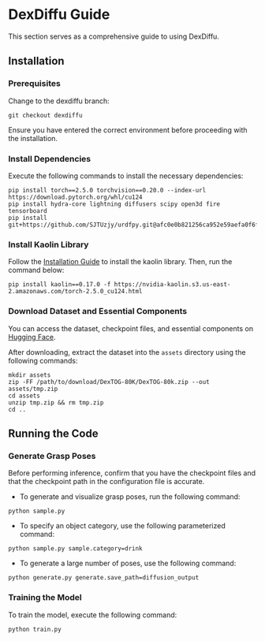 # DexDiffu Guide

This section serves as a comprehensive guide to using DexDiffu.

## Installation

### Prerequisites
Change to the dexdiffu branch:
```shell
git checkout dexdiffu
```
Ensure you have entered the correct environment before proceeding with the installation.

### Install Dependencies
Execute the following commands to install the necessary dependencies:
```shell
pip install torch==2.5.0 torchvision==0.20.0 --index-url https://download.pytorch.org/whl/cu124
pip install hydra-core lightning diffusers scipy open3d fire tensorboard
pip install git+https://github.com/SJTUzjy/urdfpy.git@afc0e0b821256ca952e59aefa0f6fe35a2caffcf
```

### Install Kaolin Library
Follow the [Installation Guide](https://kaolin.readthedocs.io/en/latest/notes/installation.html) to install the kaolin library. Then, run the command below:
```shell
pip install kaolin==0.17.0 -f https://nvidia-kaolin.s3.us-east-2.amazonaws.com/torch-2.5.0_cu124.html
```

### Download Dataset and Essential Components
You can access the dataset, checkpoint files, and essential components on [Hugging Face](https://huggingface.co/datasets/robotflow/DexTOG).

After downloading, extract the dataset into the `assets` directory using the following commands:
```shell
mkdir assets
zip -FF /path/to/download/DexTOG-80K/DexTOG-80k.zip --out assets/tmp.zip
cd assets
unzip tmp.zip && rm tmp.zip
cd ..
```

## Running the Code

### Generate Grasp Poses
Before performing inference, confirm that you have the checkpoint files and that the checkpoint path in the configuration file is accurate.

- To generate and visualize grasp poses, run the following command:
```shell
python sample.py
```

- To specify an object category, use the following parameterized command:
```shell
python sample.py sample.category=drink
```

- To generate a large number of poses, use the following command:
```shell
python generate.py generate.save_path=diffusion_output
```

### Training the Model
To train the model, execute the following command:
```shell
python train.py
``` 